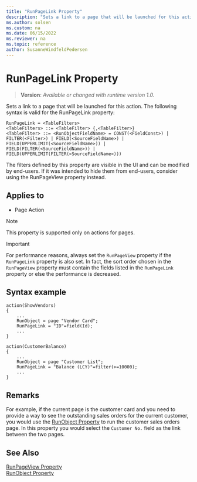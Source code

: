 ```yaml
---
title: "RunPageLink Property"
description: "Sets a link to a page that will be launched for this action."
ms.author: solsen
ms.custom: na
ms.date: 06/15/2022
ms.reviewer: na
ms.topic: reference
author: SusanneWindfeldPedersen
---
```

[//]: # (START>DO_NOT_EDIT)
[//]: # (IMPORTANT:Do not edit any of the content between here and the END>DO_NOT_EDIT.)
[//]: # (Any modifications should be made in the .xml files in the ModernDev repo.)
# RunPageLink Property
> **Version**: _Available or changed with runtime version 1.0._

Sets a link to a page that will be launched for this action.
The following syntax is valid for the RunPageLink property:

```
RunPageLink = <TableFilters>
<TableFilters> ::= <TableFilter> {,<TableFilter>}
<TableFilter> ::= <RunObjectFieldName> = CONST(<FieldConst>) | FILTER(<Filter>) | FIELD(<SourceFieldName>) |
FIELD(UPPERLIMIT(<SourceFieldName>)) | FIELD(FILTER(<SourceFieldName>)) | FIELD(UPPERLIMIT(FILTER(<SourceFieldName>)))
```

The filters defined by this property are visible in the UI and can be modified by end-users. If it was intended to hide them from end-users, consider using the RunPageView property instead.


## Applies to
-   Page Action

[//]: # (IMPORTANT: END>DO_NOT_EDIT)


> [!NOTE]  
> This property is supported only on actions for pages.

> [!IMPORTANT]  
> For performance reasons, always set the `RunPageView` property if the `RunPageLink` property is also set. In fact, the sort order chosen in the `RunPageView` property must contain the fields listed in the `RunPageLink` property or else the performance is decreased.

## Syntax example

```AL
action(ShowVendors)
{ 
    ...
    RunObject = page "Vendor Card";
    RunPageLink = "ID"=field(Id);
    ...
}
```

```AL
action(CustomerBalance)
{   
    ...
    RunObject = page "Customer List";
    RunPageLink = "Balance (LCY)"=filter(>=10000);
    ...
}
```

## Remarks

For example, if the current page is the customer card and you need to provide a way to see the outstanding sales orders for the current customer, you would use the [RunObject Property](devenv-runobject-property.md) to run the customer sales orders page. In this property you would select the `Customer No.` field as the link between the two pages.  
  
## See Also  

[RunPageView Property](devenv-runpageview-property.md)  
[RunObject Property](devenv-runobject-property.md)